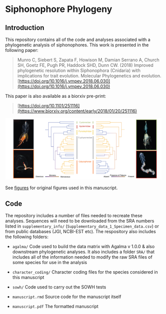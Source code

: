 # Siphonophore Phylogeny

## Introduction

This repository contains all of the code and analyses associated with a phylogenetic analysis of siphonophores. This work is presented in the following paper:

>Munro C, Siebert S, Zapata F, Howison M, Damian Serrano A, Church SH, Goetz FE, Pugh PR, Haddock SHD, Dunn CW. (2018) Improved phylogenetic resolution within Siphonophora (Cnidaria) with implications for trait evolution. Molecular Phylogenetics and evolution.[https://doi.org/10.1016/j.ympev.2018.06.030](https://doi.org/10.1016/j.ympev.2018.06.030) 

This paper is also available as a biorxiv pre-print:
>[https://doi.org/10.1101/251116](https://www.biorxiv.org/content/early/2018/01/20/251116)

![Figure 1](https://raw.githubusercontent.com/caseywdunn/siphonophore_phylogeny_2017/master/supplementary_info/graphical_abstract.jpg)

See [figures](https://github.com/caseywdunn/siphonophore_phylogeny_2017/tree/master/figures) for original figures used in this manuscript.

## Code

The repository includes a number of files needed to recreate these analyses. Sequences will need to be downloaded from the SRA numbers listed in `supplementary_info/` (`Supplementary_data_1_Specimen_data.csv`) or from public databases (JGI, NCBI-EST etc). The respository also includes the following folders:

- `agalma/` Code used to build the data matrix with Agalma v 1.0.0 & also downstream phylogenetic analyses. It also includes a folder `SRA/` that includes all of the information needed to modify the raw SRA files of some species for use in the analysis 

- `character_coding/` Character coding files for the species considered in this manuscript

- `sowh/` Code used to carry out the SOWH tests

- `manuscript.rmd` Source code for the manuscript itself

- `manuscript.pdf` The formatted manuscript
